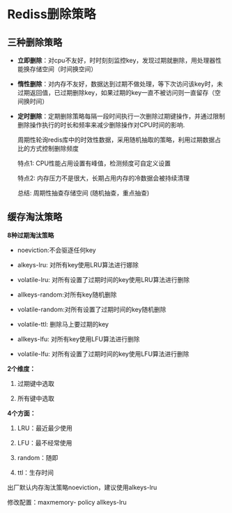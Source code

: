 # Rediss删除策略

## 三种删除策略

* **立即删除**：对cpu不友好，时时刻刻监控key，发现过期就删除，用处理器性能换存储空间（时间换空间）

* **惰性删除**：对内存不友好，数据达到过期不做处理，等下次访问该key时，未过期返回值，已过期删除key，如果过期的key一直不被访问则一直留存（空间换时间）

* **定时删除**：定期删除策略每隔一段时间执行一次删除过期键操作，并通过限制删除操作执行的时长和频率来减少删除操作对CPU时间的影响.
  
  周期性轮询redis库中的时效性数据，采用随机抽取的策略，利用过期数据占比的方式控制删除频度
  
  特点1: CPU性能占用设置有峰值，检测频度可自定义设置
  
  特点2: 内存压力不是很大，长期占用内存的冷数据会被持续清理
  
  总结: 周期性抽查存储空间 (随机抽查，重点抽查)

## 缓存淘汰策略

**8种过期淘汰策略**

* noeviction:不会驱逐任何key

* alkeys-lru: 对所有key使用LRU算法进行娜除

* volatile-lru: 对所有设置了过期时间的key使用LRU算法进行删除

* allkeys-random:对所有key随机删除

* volatile-random:对所有设置了过期时间的key随机删除

* volatile-ttl: 删除马上要过期的key

* allkeys-lfu: 对所有key使用LFU算法进行删除

* volatile-lfu: 对所有设置了过期时间的key使用LFU算法进行删除

**2个维度：**

1. 过期键中选取

2. 所有键中选取

**4个方面：**

1. LRU：最近最少使用

2. LFU：最不经常使用

3. random：随即

4. ttl：生存时间

出厂默认内存淘汰策略noeviction，建议使用alkeys-lru

修改配置：maxmemory- policy allkeys-lru
